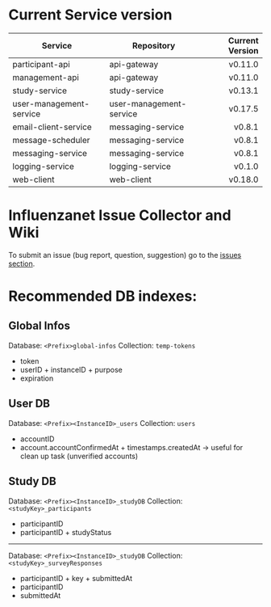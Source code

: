 # Current Service version

| Service        | Repository           | Current Version  |
| -------------- | -------------------- | ----------------:|
| participant-api      | api-gateway | v0.11.0 |
| management-api      | api-gateway | v0.11.0 |
| study-service      | study-service | v0.13.1 |
| user-management-service      | user-management-service | v0.17.5 |
| email-client-service      | messaging-service | v0.8.1 |
| message-scheduler      | messaging-service | v0.8.1 |
| messaging-service      | messaging-service | v0.8.1 |
| logging-service      | logging-service | v0.1.0 |
| web-client      | web-client | v0.18.0 |


# Influenzanet Issue Collector and Wiki

To submit an issue (bug report, question, suggestion) go to the [issues section](https://github.com/influenzanet/influenzanet/issues).

# Recommended DB indexes:

## Global Infos
Database: 
```<Prefix>global-infos```
Collection: 
```temp-tokens```

- token
- userID + instanceID + purpose
- expiration

## User DB
Database: 
```<Prefix><InstanceID>_users```
Collection: 
```users```

- accountID
- account.accountConfirmedAt + timestamps.createdAt -> useful for clean up task (unverified accounts)

## Study DB
Database: 
```<Prefix><InstanceID>_studyDB```
Collection: 
```<studyKey>_participants```

- participantID
- participantID + studyStatus

---

Database: 
```<Prefix><InstanceID>_studyDB```
Collection: 
```<studyKey>_surveyResponses```

- participantID + key + submittedAt
- participantID
- submittedAt
